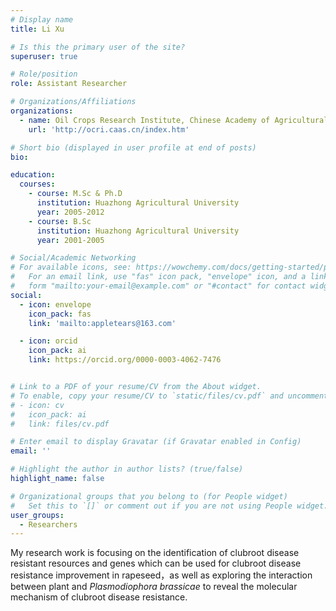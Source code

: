 ```yaml
---
# Display name
title: Li Xu

# Is this the primary user of the site?
superuser: true

# Role/position
role: Assistant Researcher

# Organizations/Affiliations
organizations:
  - name: Oil Crops Research Institute, Chinese Academy of Agricultural Sciences
    url: 'http://ocri.caas.cn/index.htm'

# Short bio (displayed in user profile at end of posts)
bio: 

education:
  courses:
    - course: M.Sc & Ph.D
      institution: Huazhong Agricultural University 
      year: 2005-2012 
    - course: B.Sc
      institution: Huazhong Agricultural University
      year: 2001-2005

# Social/Academic Networking
# For available icons, see: https://wowchemy.com/docs/getting-started/page-builder/#icons
#   For an email link, use "fas" icon pack, "envelope" icon, and a link in the
#   form "mailto:your-email@example.com" or "#contact" for contact widget.
social:
  - icon: envelope
    icon_pack: fas
    link: 'mailto:appletears@163.com'

  - icon: orcid
    icon_pack: ai
    link: https://orcid.org/0000-0003-4062-7476


# Link to a PDF of your resume/CV from the About widget.
# To enable, copy your resume/CV to `static/files/cv.pdf` and uncomment the lines below.
# - icon: cv
#   icon_pack: ai
#   link: files/cv.pdf

# Enter email to display Gravatar (if Gravatar enabled in Config)
email: ''

# Highlight the author in author lists? (true/false)
highlight_name: false

# Organizational groups that you belong to (for People widget)
#   Set this to `[]` or comment out if you are not using People widget.
user_groups:
  - Researchers
---
```


My research work is focusing on the identification of clubroot disease resistant resources and genes which can be used for clubroot disease resistance  improvement in rapeseed，as well as exploring the interaction between plant and *Plasmodiophora brassicae* to reveal the molecular mechanism of clubroot disease resistance.